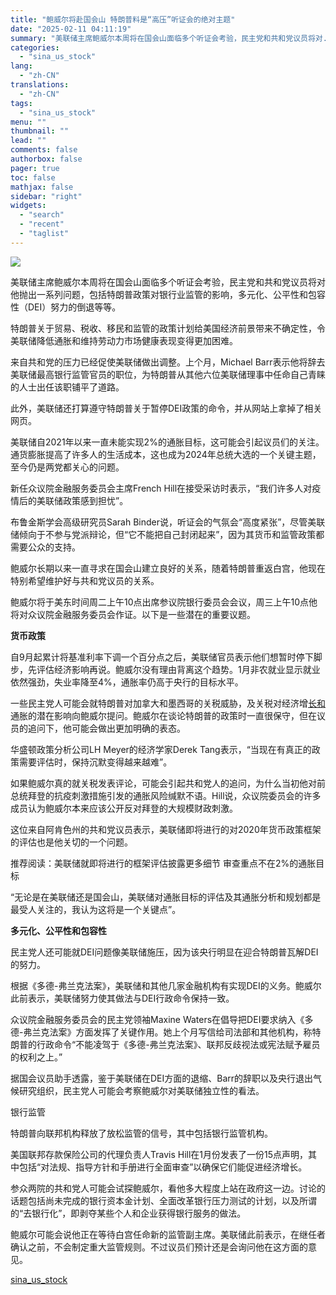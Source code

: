 ```yaml
---
title: "鲍威尔将赴国会山 特朗普料是“高压”听证会的绝对主题"
date: "2025-02-11 04:11:19"
summary: "美联储主席鲍威尔本周将在国会山面临多个听证会考验，民主党和共和党议员将对..."
categories:
  - "sina_us_stock"
lang:
  - "zh-CN"
translations:
  - "zh-CN"
tags:
  - "sina_us_stock"
menu: ""
thumbnail: ""
lead: ""
comments: false
authorbox: false
pager: true
toc: false
mathjax: false
sidebar: "right"
widgets:
  - "search"
  - "recent"
  - "taglist"
---
```


![](//n.sinaimg.cn/finance/transform/116/w550h366/20250211/67bf-b957e485581563b3eedb7756f2131ed6.jpg)

美联储主席鲍威尔本周将在国会山面临多个听证会考验，民主党和共和党议员将对他抛出一系列问题，包括特朗普政策对银行业监管的影响，多元化、公平性和包容性（DEI）努力的倒退等等。

特朗普关于贸易、税收、移民和监管的政策计划给美国经济前景带来不确定性，令美联储降低通胀和维持劳动力市场健康表现变得更加困难。

来自共和党的压力已经促使美联储做出调整。上个月，Michael Barr表示他将辞去美联储最高银行监管官员的职位，为特朗普从其他六位美联储理事中任命自己青睐的人士出任该职铺平了道路。

此外，美联储还打算遵守特朗普关于暂停DEI政策的命令，并从网站上拿掉了相关网页。

美联储自2021年以来一直未能实现2%的通胀目标，这可能会引起议员们的关注。通货膨胀提高了许多人的生活成本，这也成为2024年总统大选的一个关键主题，至今仍是两党都关心的问题。

新任众议院金融服务委员会主席French Hill在接受采访时表示，“我们许多人对疫情后的美联储政策感到担忧”。

布鲁金斯学会高级研究员Sarah Binder说，听证会的气氛会“高度紧张”，尽管美联储倾向于不参与党派辩论，但“它不能把自己封闭起来”，因为其货币和监管政策都需要公众的支持。

鲍威尔长期以来一直寻求在国会山建立良好的关系，随着特朗普重返白宫，他现在特别希望维护好与共和党议员的关系。

鲍威尔将于美东时间周二上午10点出席参议院银行委员会会议，周三上午10点他将对众议院金融服务委员会作证。以下是一些潜在的重要议题。

**货币政策**

自9月起累计将基准利率下调一个百分点之后，美联储官员表示他们想暂时停下脚步，先评估经济影响再说。鲍威尔没有理由背离这个趋势。1月非农就业显示就业依然强劲，失业率降至4%，通胀率仍高于央行的目标水平。

一些民主党人可能会就特朗普对加拿大和墨西哥的关税威胁，及关税对经济增[长和](https://stock.finance.sina.com.cn/usstock/quotes/CKHUY.html)通胀的潜在影响向鲍威尔提问。鲍威尔在谈论特朗普的政策时一直很保守，但在议员的追问下，他可能会做出更加明确的表态。

华盛顿政策分析公司LH Meyer的经济学家Derek Tang表示，“当现在有真正的政策需要评估时，保持沉默变得越来越难”。

如果鲍威尔真的就关税发表评论，可能会引起共和党人的追问，为什么当初他对前总统拜登的抗疫刺激措施引发的通胀风险缄默不语。Hill说，众议院委员会的许多成员认为鲍威尔本来应该公开反对拜登的大规模财政刺激。

这位来自阿肯色州的共和党议员表示，美联储即将进行的对2020年货币政策框架的评估也是他关切的一个问题。

推荐阅读：美联储就即将进行的框架评估披露更多细节 审查重点不在2%的通胀目标

“无论是在美联储还是国会山，美联储对通胀目标的评估及其通胀分析和规划都是最受人关注的，我认为这将是一个关键点”。

**多元化、公平性和包容性**

民主党人还可能就DEI问题像美联储施压，因为该央行明显在迎合特朗普瓦解DEI的努力。

根据《多德-弗兰克法案》，美联储和其他几家金融机构有实现DEI的义务。鲍威尔此前表示，美联储努力使其做法与DEI行政命令保持一致。

众议院金融服务委员会的民主党领袖Maxine Waters在倡导把DEI要求纳入《多德-弗兰克法案》方面发挥了关键作用。她上个月写信给司法部和其他机构，称特朗普的行政命令“不能凌驾于《多德-弗兰克法案》、联邦反歧视法或宪法赋予雇员的权利之上。”

据国会议员助手透露，鉴于美联储在DEI方面的退缩、Barr的辞职以及央行退出气候研究组织，民主党人可能会考察鲍威尔对美联储独立性的看法。

银行监管

特朗普向联邦机构释放了放松监管的信号，其中包括银行监管机构。

美国联邦存款保险公司的代理负责人Travis Hill在1月份发表了一份15点声明，其中包括“对法规、指导方针和手册进行全面审查”以确保它们能促进经济增长。

参众两院的共和党人可能会试探鲍威尔，看他多大程度上站在政府这一边。讨论的话题包括尚未完成的银行资本金计划、全面改革银行压力测试的计划，以及所谓的“去银行化”，即剥夺某些个人和企业获得银行服务的做法。

鲍威尔可能会说他正在等待白宫任命新的监管副主席。美联储此前表示，在继任者确认之前，不会制定重大监管规则。不过议员们预计还是会询问他在这方面的意见。

[sina_us_stock](https://finance.sina.com.cn/stock/usstock/c/2025-02-11/doc-ineizvkv3800847.shtml)
